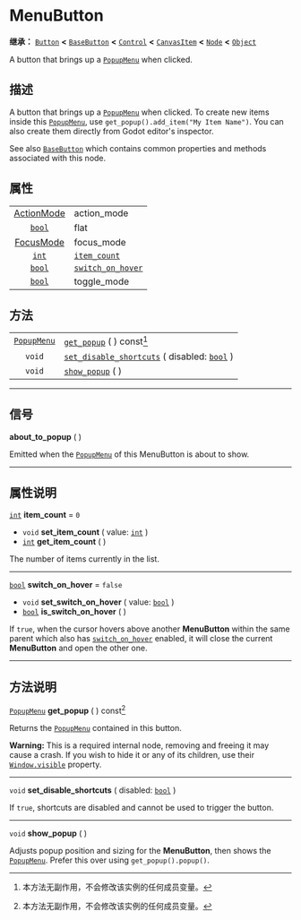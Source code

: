 <!-- ⚠ 请勿编辑本文件 ⚠ -->
<!-- 本文档使用脚本从 WeDot 引擎源码仓库生成。 -->
<!-- 生成脚本：https://github.com/WeDot-Engine/WeDot/tree/4.3/doc/tools/make_md.py； -->
<!-- 原文件：https://github.com/WeDot-Engine/WeDot/tree/4.3/doc/classes/MenuButton.xml。 -->

<div id="_class_menubutton"></div>

# MenuButton

**继承：** [`Button`](class_button.md) **<** [`BaseButton`](class_basebutton.md) **<** [`Control`](class_control.md) **<** [`CanvasItem`](class_canvasitem.md) **<** [`Node`](class_node.md) **<** [`Object`](class_object.md)

A button that brings up a [`PopupMenu`](class_popupmenu.md) when clicked.

## 描述

A button that brings up a [`PopupMenu`](class_popupmenu.md) when clicked. To create new items inside this [`PopupMenu`](class_popupmenu.md), use `get_popup().add_item("My Item Name")`. You can also create them directly from Godot editor's inspector.

See also [`BaseButton`](class_basebutton.md) which contains common properties and methods associated with this node.

## 属性

|||
|:-:|:--|
| [ActionMode](#enum_basebutton_actionmode) | action_mode                                                     | ``0`` (overrides [`BaseButton`](#class_basebutton_property_action_mode))    |
| [`bool`](class_bool.md)                   | flat                                                            | ``true`` (overrides [`Button`](#class_button_property_flat))                |
| [FocusMode](#enum_control_focusmode)      | focus_mode                                                      | ``0`` (overrides [`Control`](#class_control_property_focus_mode))           |
| [`int`](class_int.md)                     | [`item_count`](#class_menubutton_property_item_count)           | ``0``                                                                       |
| [`bool`](class_bool.md)                   | [`switch_on_hover`](#class_menubutton_property_switch_on_hover) | ``false``                                                                   |
| [`bool`](class_bool.md)                   | toggle_mode                                                     | ``true`` (overrides [`BaseButton`](#class_basebutton_property_toggle_mode)) |

## 方法

|||
|:-:|:--|
| [`PopupMenu`](class_popupmenu.md) | [`get_popup`](#class_menubutton_method_get_popup) ( ) const[^const]                                             |
| `void`                            | [`set_disable_shortcuts`](#class_menubutton_method_set_disable_shortcuts) ( disabled: [`bool`](class_bool.md) ) |
| `void`                            | [`show_popup`](#class_menubutton_method_show_popup) ( )                                                         |

<!-- rst-class:: classref-section-separator -->

---

## 信号

<div id="_class_class_menubutton_signal_about_to_popup"></div>

**about_to_popup** ( ) <div id="class_menubutton_signal_about_to_popup"></div>

Emitted when the [`PopupMenu`](class_popupmenu.md) of this MenuButton is about to show.

<!-- rst-class:: classref-section-separator -->

---

## 属性说明

<div id="_class_menubutton_property_item_count"></div>

[`int`](class_int.md) **item_count** = ``0`` <div id="class_menubutton_property_item_count"></div>

- `void` **set_item_count** ( value: [`int`](class_int.md) )
- [`int`](class_int.md) **get_item_count** ( )

The number of items currently in the list.

<!-- rst-class:: classref-item-separator -->

---

<div id="_class_menubutton_property_switch_on_hover"></div>

[`bool`](class_bool.md) **switch_on_hover** = ``false`` <div id="class_menubutton_property_switch_on_hover"></div>

- `void` **set_switch_on_hover** ( value: [`bool`](class_bool.md) )
- [`bool`](class_bool.md) **is_switch_on_hover** ( )

If `true`, when the cursor hovers above another **MenuButton** within the same parent which also has [`switch_on_hover`](#class_menubutton_property_switch_on_hover) enabled, it will close the current **MenuButton** and open the other one.

<!-- rst-class:: classref-section-separator -->

---

## 方法说明

<div id="_class_menubutton_method_get_popup"></div>

[`PopupMenu`](class_popupmenu.md) **get_popup** ( ) const[^const]<div id="class_menubutton_method_get_popup"></div>

Returns the [`PopupMenu`](class_popupmenu.md) contained in this button.

 **Warning:** This is a required internal node, removing and freeing it may cause a crash. If you wish to hide it or any of its children, use their [`Window.visible`](#class_window_property_visible) property.

<!-- rst-class:: classref-item-separator -->

---

<div id="_class_menubutton_method_set_disable_shortcuts"></div>

`void` **set_disable_shortcuts** ( disabled: [`bool`](class_bool.md) )<div id="class_menubutton_method_set_disable_shortcuts"></div>

If `true`, shortcuts are disabled and cannot be used to trigger the button.

<!-- rst-class:: classref-item-separator -->

---

<div id="_class_menubutton_method_show_popup"></div>

`void` **show_popup** ( )<div id="class_menubutton_method_show_popup"></div>

Adjusts popup position and sizing for the **MenuButton**, then shows the [`PopupMenu`](class_popupmenu.md). Prefer this over using `get_popup().popup()`.

[^virtual]: 本方法通常需要用户覆盖才能生效。
[^const]: 本方法无副作用，不会修改该实例的任何成员变量。
[^vararg]: 本方法除了能接受在此处描述的参数外，还能够继续接受任意数量的参数。
[^constructor]: 本方法用于构造某个类型。
[^static]: 调用本方法无需实例，可直接使用类名进行调用。
[^operator]: 本方法描述的是使用本类型作为左操作数的有效运算符。
[^bitfield]: 这个值是由下列位标志构成位掩码的整数。
[^void]: 无返回值。
